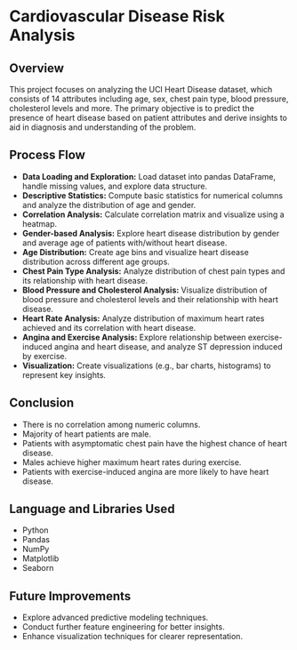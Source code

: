 # Cardiovascular Disease Risk Analysis

## Overview
This project focuses on analyzing the UCI Heart Disease dataset, which consists of 14 attributes including age, sex, chest pain type, blood pressure, cholesterol levels and more. The primary objective is to predict the presence of heart disease based on patient attributes and derive insights to aid in diagnosis and understanding of the problem.

## Process Flow
- **Data Loading and Exploration:** Load dataset into pandas DataFrame, handle missing values, and explore data structure.
- **Descriptive Statistics:** Compute basic statistics for numerical columns and analyze the distribution of age and gender.
- **Correlation Analysis:** Calculate correlation matrix and visualize using a heatmap.
- **Gender-based Analysis:** Explore heart disease distribution by gender and average age of patients with/without heart disease.
- **Age Distribution:** Create age bins and visualize heart disease distribution across different age groups.
- **Chest Pain Type Analysis:** Analyze distribution of chest pain types and its relationship with heart disease.
- **Blood Pressure and Cholesterol Analysis:** Visualize distribution of blood pressure and cholesterol levels and their relationship with heart disease.
- **Heart Rate Analysis:** Analyze distribution of maximum heart rates achieved and its correlation with heart disease.
- **Angina and Exercise Analysis:** Explore relationship between exercise-induced angina and heart disease, and analyze ST depression induced by exercise.
- **Visualization:** Create visualizations (e.g., bar charts, histograms) to represent key insights.

## Conclusion
- There is no correlation among numeric columns.
- Majority of heart patients are male.
- Patients with asymptomatic chest pain have the highest chance of heart disease.
- Males achieve higher maximum heart rates during exercise.
- Patients with exercise-induced angina are more likely to have heart disease.

## Language and Libraries Used
- Python
- Pandas
- NumPy
- Matplotlib
- Seaborn

## Future Improvements
- Explore advanced predictive modeling techniques.
- Conduct further feature engineering for better insights.
- Enhance visualization techniques for clearer representation.
